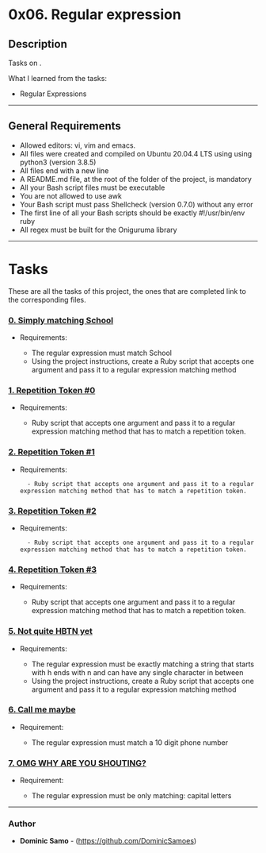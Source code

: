 # 0x06. Regular expression 

## Description

Tasks on .

What I learned from the tasks:

* Regular Expressions

---

## General Requirements
* Allowed editors: vi, vim and emacs.
* All files were created and compiled on Ubuntu 20.04.4 LTS using using python3 (version 3.8.5)
* All files end with a new line
* A README.md file, at the root of the folder of the project, is mandatory
* All your Bash script files must be executable
* You are not allowed to use awk
* Your Bash script must pass Shellcheck (version 0.7.0) without any error
* The first line of all your Bash scripts should be exactly #!/usr/bin/env ruby
* All regex must be built for the Oniguruma library 

---

# Tasks

These are all the tasks of this project, the ones that are completed link to the corresponding files.

### [0. Simply matching School](./0-simply_match_school.rb)
* Requirements:

	- The regular expression must match School
	- Using the project instructions, create a Ruby script that accepts one argument and pass it to a regular expression matching method

### [1. Repetition Token #0](./1-repetition_token_0.rb)

* Requirements:

	- Ruby script that accepts one argument and pass it to a regular expression matching method that has to match a repetition token.

### [2. Repetition Token #1](./2-repetition_token_1.rb)
* Requirements:

        - Ruby script that accepts one argument and pass it to a regular expression matching method that has to match a repetition token.

### [3. Repetition Token #2](./3-repetition_token_2.rb)
* Requirements:

        - Ruby script that accepts one argument and pass it to a regular expression matching method that has to match a repetition token.

### [4. Repetition Token #3](./4-repetition_token_3.rb)
* Requirements:

	- Ruby script that accepts one argument and pass it to a regular expression matching method that has to match a repetition token.

### [5. Not quite HBTN yet](./5-beginning_and_end.rb)
* Requirements:

	- The regular expression must be exactly matching a string that starts with h ends with n and can have any single character in between
	- Using the project instructions, create a Ruby script that accepts one argument and pass it to a regular expression matching method

### [6. Call me maybe](./6-phone_number.rb)
* Requirement:

	- The regular expression must match a 10 digit phone number

### [7. OMG WHY ARE YOU SHOUTING?](./7-OMG_WHY_ARE_YOU_SHOUTING.rb)
* Requirement:

	- The regular expression must be only matching: capital letters


---

### Author
* **Dominic Samo** - (https://github.com/DominicSamoes)
